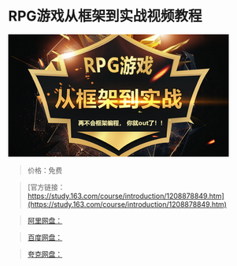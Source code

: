 # RPG游戏从框架到实战视频教程

![img](../../../assets/study163/free/0fa1ca932e4b40e2b5cf8269db07538c.png)

> 价格：免费

> [官方链接：https://study.163.com/course/introduction/1208878849.htm](https://study.163.com/course/introduction/1208878849.htm)

> [阿里网盘：]()

> [百度网盘：]()

> [夸克网盘：]()
